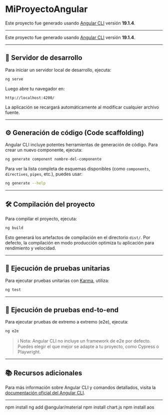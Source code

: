 # MiProyectoAngular

Este proyecto fue generado usando [Angular CLI](https://github.com/angular/angular-cli) versión **19.1.4**.

---
Este proyecto fue generado usando [Angular CLI](https://github.com/angular/angular-cli) versión **19.1.4**.

---

## 🚀 Servidor de desarrollo

Para iniciar un servidor local de desarrollo, ejecuta:

```bash
ng serve
```

Luego abre tu navegador en:

```
http://localhost:4200/
```

La aplicación se recargará automáticamente al modificar cualquier archivo fuente.

---

## ⚙️ Generación de código (Code scaffolding)

Angular CLI incluye potentes herramientas de generación de código. Para crear un nuevo componente, ejecuta:

```bash
ng generate component nombre-del-componente
```

Para ver la lista completa de esquemas disponibles (como `components`, `directives`, `pipes`, etc.), puedes usar:

```bash
ng generate --help
```

---

## 🛠️ Compilación del proyecto

Para compilar el proyecto, ejecuta:

```bash
ng build
```

Esto generará los artefactos de compilación en el directorio `dist/`. Por defecto, la compilación en modo producción optimiza tu aplicación para rendimiento y velocidad.

---

## 🧪 Ejecución de pruebas unitarias

Para ejecutar pruebas unitarias con [Karma](https://karma-runner.github.io), utiliza:

```bash
ng test
```

---

## 🧪 Ejecución de pruebas end-to-end

Para ejecutar pruebas de extremo a extremo (e2e), ejecuta:

```bash
ng e2e
```

> ℹ️ Nota: Angular CLI no incluye un framework de e2e por defecto. Puedes elegir el que mejor se adapte a tu proyecto, como Cypress o Playwright.

---

## 📚 Recursos adicionales

Para más información sobre Angular CLI y comandos detallados, visita la [documentación oficial del Angular CLI](https://angular.dev/tools/cli).

---


npm install
ng add @angular/material
npm install chart.js
npm install aos
